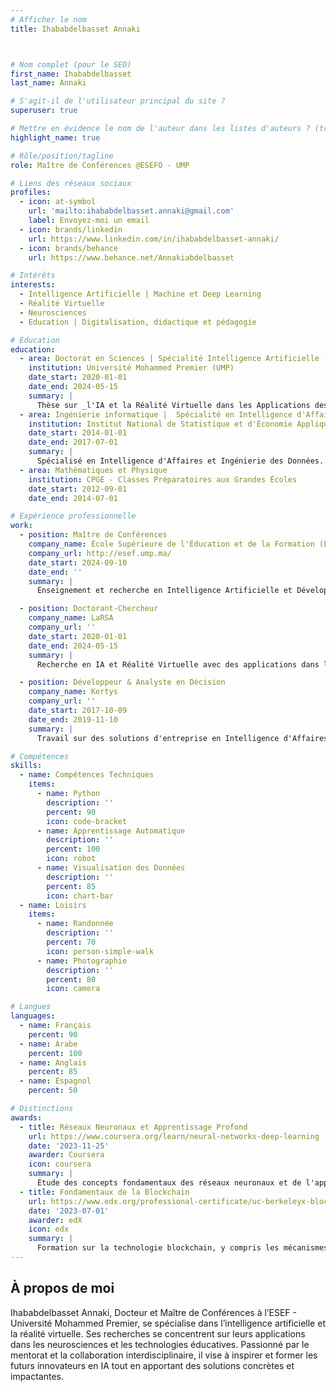 ```yaml
---
# Afficher le nom
title: Ihababdelbasset Annaki



# Nom complet (pour le SEO)
first_name: Ihababdelbasset
last_name: Annaki

# S'agit-il de l'utilisateur principal du site ?
superuser: true

# Mettre en évidence le nom de l'auteur dans les listes d'auteurs ? (true/false)
highlight_name: true

# Rôle/position/tagline
role: Maître de Conférences @ESEFO - UMP

# Liens des réseaux sociaux
profiles:
  - icon: at-symbol
    url: 'mailto:ihababdelbasset.annaki@gmail.com'
    label: Envoyez-moi un email
  - icon: brands/linkedin
    url: https://www.linkedin.com/in/ihababdelbasset-annaki/
  - icon: brands/behance
    url: https://www.behance.net/Annakiabdelbasset

# Intérêts
interests:
  - Intelligence Artificielle | Machine et Deep Learning
  - Réalité Virtuelle
  - Neurosciences
  - Education | Digitalisation, didactique et pédagogie

# Éducation
education:
  - area: Doctorat en Sciences | Spécialité Intelligence Artificielle (ML&DL) et Réalité Virtuelle 
    institution: Université Mohammed Premier (UMP)
    date_start: 2020-01-01
    date_end: 2024-05-15
    summary: |
      Thèse sur _l'IA et la Réalité Virtuelle dans les Applications des Neurosciences_. Focalisée sur la création d'interventions basées sur l'IA pour les troubles cognitifs et l'avancement des technologies de réalité virtuelle à des fins éducatives.
  - area: Ingénierie informatique |  Spécialité en Intelligence d'Affaires et Ingénierie des Données.
    institution: Institut National de Statistique et d'Économie Appliquée (INSEA)
    date_start: 2014-01-01
    date_end: 2017-07-01
    summary: |
      Spécialisé en Intelligence d'Affaires et Ingénierie des Données.
  - area: Mathématiques et Physique
    institution: CPGE - Classes Préparatoires aux Grandes Écoles
    date_start: 2012-09-01
    date_end: 2014-07-01

# Expérience professionnelle
work:
  - position: Maître de Conférences
    company_name: École Supérieure de l'Éducation et de la Formation (ESEF) à Oujda - Université Mohammed Premier (UMP)
    company_url: http://esef.ump.ma/
    date_start: 2024-09-10
    date_end: ''
    summary: |
      Enseignement et recherche en Intelligence Artificielle et Développement Avancé avec des applications dans les technologies éducatives et les neurosciences.

  - position: Doctorant-Chercheur
    company_name: LaRSA
    company_url: ''
    date_start: 2020-01-01
    date_end: 2024-05-15
    summary: |
      Recherche en IA et Réalité Virtuelle avec des applications dans les soins de santé et les neurosciences, y compris des projets sur l'analyse du comportement locomoteur et des modèles prédictifs pour les troubles neurologiques.

  - position: Développeur & Analyste en Décision
    company_name: Kertys
    company_url: ''
    date_start: 2017-10-09
    date_end: 2019-11-10
    summary: |
      Travail sur des solutions d'entreprise en Intelligence d'Affaires, y compris des projets de développement et de visualisation de données dans divers domaines.

# Compétences
skills:
  - name: Compétences Techniques
    items:
      - name: Python
        description: ''
        percent: 90
        icon: code-bracket
      - name: Apprentissage Automatique
        description: ''
        percent: 100
        icon: robot
      - name: Visualisation des Données
        description: ''
        percent: 85
        icon: chart-bar
  - name: Loisirs
    items:
      - name: Randonnée
        description: ''
        percent: 70
        icon: person-simple-walk
      - name: Photographie
        description: ''
        percent: 80
        icon: camera

# Langues
languages:
  - name: Français
    percent: 90
  - name: Arabe
    percent: 100
  - name: Anglais
    percent: 85
  - name: Espagnol
    percent: 50

# Distinctions
awards:
  - title: Réseaux Neuronaux et Apprentissage Profond
    url: https://www.coursera.org/learn/neural-networks-deep-learning
    date: '2023-11-25'
    awarder: Coursera
    icon: coursera
    summary: |
      Étude des concepts fondamentaux des réseaux neuronaux et de l'apprentissage profond, y compris leurs applications dans le développement des systèmes d'IA.
  - title: Fondamentaux de la Blockchain
    url: https://www.edx.org/professional-certificate/uc-berkeleyx-blockchain-fundamentals
    date: '2023-07-01'
    awarder: edX
    icon: edx
    summary: |
      Formation sur la technologie blockchain, y compris les mécanismes de Bitcoin et les contrats intelligents.
---
```


## À propos de moi

Ihababdelbasset Annaki, Docteur et Maître de Conférences à l’ESEF - Université Mohammed Premier, se spécialise dans l’intelligence artificielle et la réalité virtuelle. Ses recherches se concentrent sur leurs applications dans les neurosciences et les technologies éducatives. Passionné par le mentorat et la collaboration interdisciplinaire, il vise à inspirer et former les futurs innovateurs en IA tout en apportant des solutions concrètes et impactantes.


